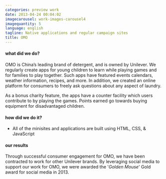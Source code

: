 ```yaml
---
categories: preview work
date: 2013-04-24 00:04:02
imagecarousel: work-images-carousel4
imagequantity: 5
language: english
tagline: Native applications and regular campaign sites
title: OMO
---
```


#### what did we do?
OMO is China’s leading brand of detergent, and is owned by Unilever. We regularly create apps for young children to learn while playing games and for families to play together. Such apps have featured events calendars, weather information, recipes, and more. In addition, we created an online platform for consumers to freely ask questions about any aspect of laundry.

As a bonus charity feature, the apps have a counter facility which users contribute to by playing the games. Points earned go towards buying equipment for disadvantaged children.

#### how did we do it?
* All of the minisites and applications are built using HTML, CSS, & JavaScript

#### our results
Through successful consumer engagement for OMO, we have been contracted to work for other Unilever brands. By leveraging social media to support our work for OMO, we were awarded the '*Golden Mouse*' Gold award for social media in 2013.